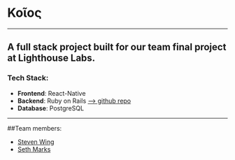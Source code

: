 # Κοῖος

---------------------------------------

## A full stack project built for our team final project at Lighthouse Labs. 
### Tech Stack:
- **Frontend**: React-Native
- **Backend**: Ruby on Rails [--> github repo](https://github.com/DraconianLore/koios-backend)
- **Database**: PostgreSQL

--------------------------------------

##Team members:

- [Steven Wing](https://draconianlore.github.io)
- [Seth Marks](https://S-Marks.github.io)
